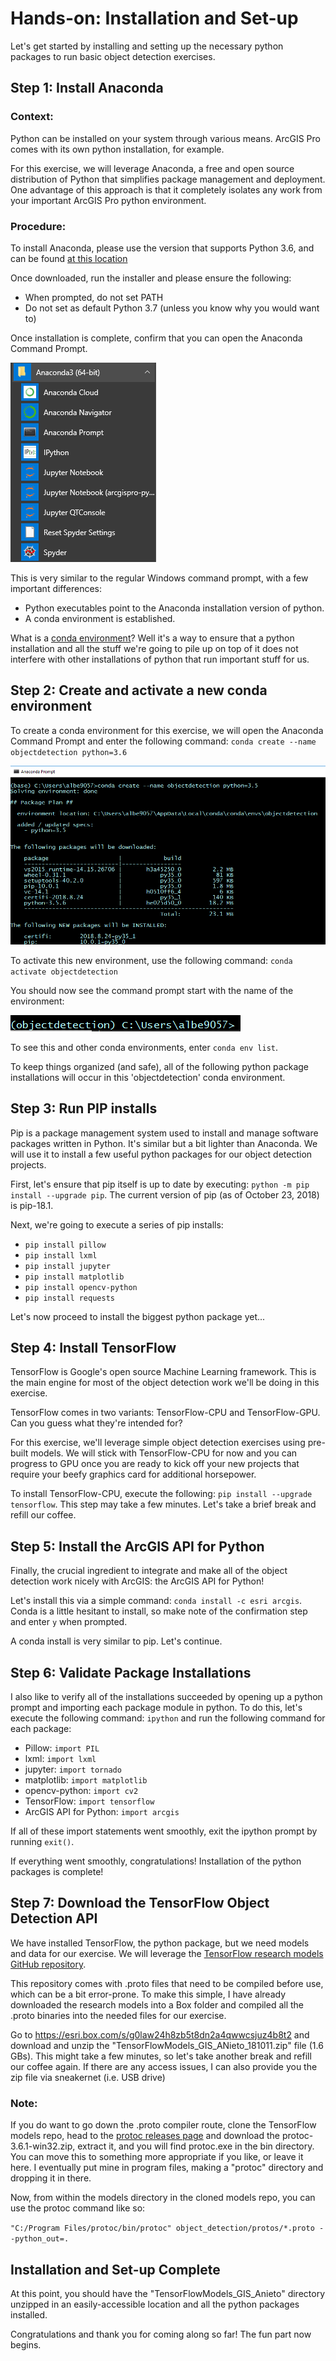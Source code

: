 # Hands-on: Installation and Set-up

Let's get started by installing and setting up the necessary python packages to run basic object detection exercises. 

## Step 1: Install Anaconda

### Context: 

Python can be installed on your system through various means. ArcGIS Pro comes with its own python installation, for example. 

For this exercise, we will leverage Anaconda, a free and open source distribution of Python that simplifies package management and deployment. One advantage of this approach is that it completely isolates any work from your important ArcGIS Pro python environment. 

### Procedure:

To install Anaconda, please use the version that supports Python 3.6, and can be found [at this location](https://repo.anaconda.com/archive/Anaconda3-5.2.0-Windows-x86_64.exe)

Once downloaded, run the installer and please ensure the following:

- When prompted, do not set PATH
- Do not set as default Python 3.7 (unless you know why you would want to)

Once installation is complete, confirm that you can open the Anaconda Command Prompt. 

![Anaconda Command Prompt](https://github.com/Qberto/cv-objectdetection-workshop-2018/blob/master/media/Capture2.PNG) 

This is very similar to the regular Windows command prompt, with a few important differences:

- Python executables point to the Anaconda installation version of python.
- A conda environment is established. 

What is a [conda environment](https://conda.io/docs/user-guide/concepts.html#conda-environments)? Well it's a way to ensure that a python installation and all the stuff we're going to pile up on top of it does not interfere with other installations of python that run important stuff for us. 

## Step 2: Create and activate a new conda environment

To create a conda environment for this exercise, we will open the Anaconda Command Prompt and enter the following command: `conda create --name objectdetection python=3.6`

![Anaconda Command Prompt](https://github.com/Qberto/cv-objectdetection-workshop-2018/blob/master/media/Capture4.PNG) 

To activate this new environment, use the following command: `conda activate objectdetection`

You should now see the command prompt start with the name of the environment:

![Anaconda Command Prompt](https://github.com/Qberto/cv-objectdetection-workshop-2018/blob/master/media/Capture3.PNG) 

To see this and other conda environments, enter `conda env list`.

To keep things organized (and safe), all of the following python package installations will occur in this 'objectdetection' conda environment. 

## Step 3: Run PIP installs

Pip is a package management system used to install and manage software packages written in Python. It's similar but a bit lighter than Anaconda. We will use it to install a few useful python packages for our object detection projects. 

First, let's ensure that pip itself is up to date by executing: `python -m pip install --upgrade pip`. The current version of pip (as of October 23, 2018) is pip-18.1. 

Next, we're going to execute a series of pip installs:

- `pip install pillow`
- `pip install lxml`
- `pip install jupyter`
- `pip install matplotlib`
- `pip install opencv-python`
- `pip install requests`

 Let's now proceed to install the biggest python package yet...

## Step 4: Install TensorFlow

TensorFlow is Google's open source Machine Learning framework. This is the main engine for most of the object detection work we'll be doing in this exercise. 

TensorFlow comes in two variants: TensorFlow-CPU and TensorFlow-GPU. Can you guess what they're intended for? 

For this exercise, we'll leverage simple object detection exercises using pre-built models. We will stick with TensorFlow-CPU for now and you can progress to GPU once you are ready to kick off your new projects that require your beefy graphics card for additional horsepower. 

To install TensorFlow-CPU, execute the following: `pip install --upgrade tensorflow`. This step may take a few minutes. Let's take a brief break and refill our coffee. 

## Step 5: Install the ArcGIS API for Python

Finally, the crucial ingredient to integrate and make all of the object detection work nicely with ArcGIS: the ArcGIS API for Python!

Let's install this via a simple command: `conda install -c esri arcgis`. Conda is a little hesitant to install, so make note of the confirmation step and enter `y` when prompted. 

A conda install is very similar to pip. Let's continue. 


## Step 6: Validate Package Installations

I also like to verify all of the installations succeeded by opening up a python prompt and importing each package module in python. To do this, let's execute the following command: `ipython` and run the following command for each package:

- Pillow: `import PIL`
- lxml: `import lxml`
- jupyter: `import tornado`
- matplotlib: `import matplotlib`
- opencv-python: `import cv2`
- TensorFlow: `import tensorflow`
- ArcGIS API for Python: `import arcgis`

If all of these import statements went smoothly, exit the ipython prompt by running `exit()`. 

If everything went smoothly, congratulations! Installation of the python packages is complete!

## Step 7: Download the TensorFlow Object Detection API

We have installed TensorFlow, the python package, but we need models and data for our exercise. We will leverage the [TensorFlow research models GitHub repository](https://github.com/tensorflow/models). 

This repository comes with .proto files that need to be compiled before use, which can be a bit error-prone. To make this simple, I have already downloaded the research models into a Box folder and compiled all the .proto binaries into the needed files for our exercise. 

Go to https://esri.box.com/s/g0law24h8zb5t8dn2a4qwwcsjuz4b8t2 and download and unzip the "TensorFlowModels_GIS_ANieto_181011.zip" file (1.6 GBs). This might take a few minutes, so let's take another break and refill our coffee again. If there are any access issues, I can also provide you the zip file via sneakernet (i.e. USB drive)

### Note: 
If you do want to go down the .proto compiler route, clone the TensorFlow models repo, head to the [protoc releases page](https://github.com/protocolbuffers/protobuf/releases) and download the protoc-3.6.1-win32.zip, extract it, and you will find protoc.exe in the bin directory. You can move this to something more appropriate if you like, or leave it here. I eventually put mine in program files, making a "protoc" directory and dropping it in there.

Now, from within the models directory in the cloned models repo, you can use the protoc command like so:

`"C:/Program Files/protoc/bin/protoc" object_detection/protos/*.proto --python_out=.`


## Installation and Set-up Complete

At this point, you should have the "TensorFlowModels_GIS_Anieto" directory unzipped in an easily-accessible location and all the python packages installed. 

Congratulations and thank you for coming along so far! The fun part now begins. 
